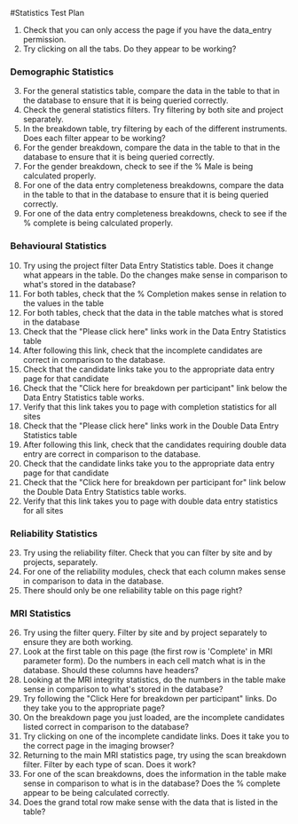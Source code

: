 #Statistics Test Plan

1. Check that you can only access the page if you have the data_entry permission.
2. Try clicking on all the tabs. Do they appear to be working?

### Demographic Statistics
3. For the general statistics table, compare the data in the table to that in the database to ensure that it is being queried correctly.
4. Check the general statistics filters. Try filtering by both site and project separately.
5. In the breakdown table, try filtering by each of the different instruments. Does each filter appear to be working?
6. For the gender breakdown, compare the data in the table to that in the database to ensure that it is being queried correctly.
7. For the gender breakdown, check to see if the % Male is being calculated properly.
8. For one of the data entry completeness breakdowns, compare the data in the table to that in the database to ensure that it is being queried correctly.
9. For one of the data entry completeness breakdowns, check to see if the % complete is being calculated properly.

### Behavioural Statistics
10. Try using the project filter Data Entry Statistics table. Does it change what appears in the table. Do the changes make sense in comparison to what's stored in the database?
11. For both tables, check that the % Completion makes sense in relation to the values in the table
12. For both tables, check that the data in the table matches what is stored in the database
13. Check that the "Please click here" links work in the Data Entry Statistics table
14. After following this link, check that the incomplete candidates are correct in comparison to the database.
15. Check that the candidate links take you to the appropriate data entry page for that candidate
16. Check that the "Click here for breakdown per participant" link below the Data Entry Statistics table works.
17. Verify that this link takes you to page with completion statistics for all sites
18. Check that the "Please click here" links work in the Double Data Entry Statistics table
19. After following this link, check that the candidates requiring double data entry are correct in comparison to the database.
20. Check that the candidate links take you to the appropriate data entry page for that candidate
21. Check that the "Click here for breakdown per participant for" link below the Double Data Entry Statistics table works.
22. Verify that this link takes you to page with double data entry statistics for all sites

### Reliability Statistics
23. Try using the reliability filter. Check that you can filter by site and by projects, separately.
24. For one of the reliability modules, check that each column makes sense in comparison to data in the database.
25. There should only be one reliability table on this page right?

### MRI Statistics
26. Try using the filter query. Filter by site and by project separately to ensure they are both working.
27. Look at the first table on this page (the first row is 'Complete' in MRI parameter form). Do the numbers in each cell match what is in the database. Should these columns have headers?
28. Looking at the MRI integrity statistics, do the numbers in the table make sense in comparison to what's stored in the database?
29. Try following the "Click Here for breakdown per participant" links. Do they take you to the appropriate page?
30. On the breakdown page you just loaded, are the incomplete candidates listed correct in comparison to the database?
31. Try clicking on one of the incomplete candidate links. Does it take you to the correct page in the imaging browser?
32. Returning to the main MRI statistics page, try using the scan breakdown filter. Filter by each type of scan. Does it work?
33. For one of the scan breakdowns, does the information in the table make sense in comparison to what is in the database? Does the % complete appear to be being calculated correctly.
34. Does the grand total row make sense with the data that is listed in the table?